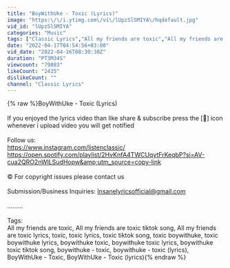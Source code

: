 ```yaml
---
title: "BoyWithUke - Toxic (Lyrics)"
image: "https:\/\/i.ytimg.com\/vi\/lUpzSlSMIYA\/hqdefault.jpg"
vid_id: "lUpzSlSMIYA"
categories: "Music"
tags: ["Classic Lyrics","All my friends are toxic","All my friends are toxic tiktok song"]
date: "2022-04-17T04:54:56+03:00"
vid_date: "2022-04-16T08:30:30Z"
duration: "PT3M34S"
viewcount: "79883"
likeCount: "2435"
dislikeCount: ""
channel: "Classic Lyrics"
---
```

{% raw %}BoyWithUke - Toxic (Lyrics)<br /><br />If you enjoyed the lyrics video than like share &amp; subscribe press the [🔔] icon whenever i upload video you will get notified<br /><br />Follow us:<br /><a rel="nofollow" target="blank" href="https://www.instagram.com/listenclassic/">https://www.instagram.com/listenclassic/</a><br /><a rel="nofollow" target="blank" href="https://open.spotify.com/playlist/2HvKnfA4TWCUqytFrKeqbP?si=AV-cua2QRO2nWlLSudHopw&amp;utm_source=copy-link">https://open.spotify.com/playlist/2HvKnfA4TWCUqytFrKeqbP?si=AV-cua2QRO2nWlLSudHopw&amp;utm_source=copy-link</a><br /><br />©️ For copyright issues please contact us<br /><br />Submission/Business Inquiries: Insanelyricsofficial@gmail.com<br /><br />.........<br /><br />Tags:<br />All my friends are toxic, All my friends are toxic tiktok song, All my friends are toxic lyrics, toxic, toxic lyrics, toxic tiktok song, toxic boywithuke, toxic boywithuke lyrics, boywithuke toxic, boywithuke toxic lyrics, boywithuke toxic tiktok song, boywithuke - toxic, boywithuke - toxic (lyrics), BoyWithUke - Toxic, BoyWithUke - Toxic (lyrics){% endraw %}
